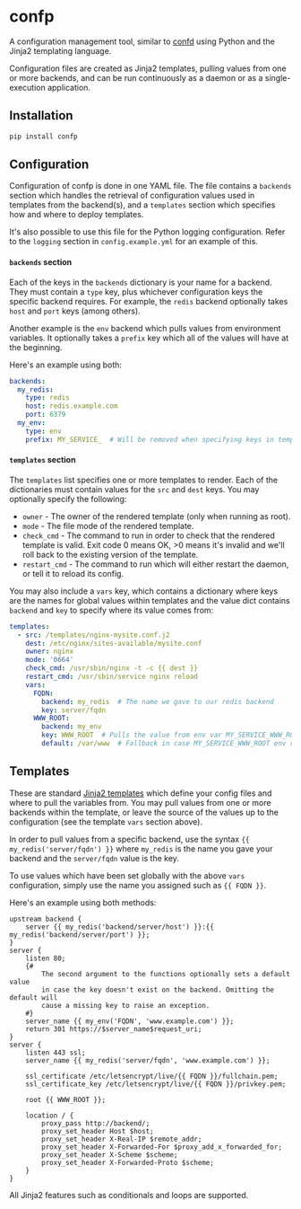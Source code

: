 confp
=====

A configuration management tool, similar to [confd](https://github.com/kelseyhightower/confd) using Python and the Jinja2 templating language.

Configuration files are created as Jinja2 templates, pulling values from one or more backends, and can be run continuously as a daemon or as a single-execution application.

Installation
------------

```bash
pip install confp
```

Configuration
-------------

Configuration of confp is done in one YAML file. The file contains a `backends` section which
handles the retrieval of configuration values used in templates from the backend(s), and a
`templates` section which specifies how and where to deploy templates.

It's also possible to use this file for the Python logging configuration. Refer to the `logging`
section in `config.example.yml` for an example of this.

#### `backends` section

Each of the keys in the `backends` dictionary is your name for a backend. They must contain
a `type` key, plus whichever configuration keys the specific backend requires. For example, the
`redis` backend optionally takes `host` and `port` keys (among others).

Another example is the `env` backend which pulls values from environment variables. It optionally
takes a `prefix` key which all of the values will have at the beginning.

Here's an example using both:

```yaml
backends:
  my_redis:
    type: redis
    host: redis.example.com
    port: 6379
  my_env:
    type: env
    prefix: MY_SERVICE_  # Will be removed when specifying keys in templates
```

#### `templates` section

The `templates` list specifies one or more templates to render. Each of the dictionaries must
contain values for the `src` and `dest` keys. You may optionally specify the following:

- `owner` - The owner of the rendered template (only when running as root).
- `mode` - The file mode of the rendered template.
- `check_cmd` - The command to run in order to check that the rendered template is valid. Exit
code 0 means OK, >0 means it's invalid and we'll roll back to the existing version of the template.
- `restart_cmd` - The command to run which will either restart the daemon, or tell it to reload its
config.

You may also include a `vars` key, which contains a dictionary where keys are the names for global
values within templates and the value dict contains `backend` and `key` to specify where its value
comes from:

```yaml
templates:
  - src: /templates/nginx-mysite.conf.j2
    dest: /etc/nginx/sites-available/mysite.conf
    owner: nginx
    mode: '0664'
    check_cmd: /usr/sbin/nginx -t -c {{ dest }}
    restart_cmd: /usr/sbin/service nginx reload
    vars:
      FQDN:
        backend: my_redis  # The name we gave to our redis backend
        key: server/fqdn
      WWW_ROOT:
        backend: my_env
        key: WWW_ROOT  # Pulls the value from env var MY_SERVICE_WWW_ROOT (see prefix above)
        default: /var/www  # Fallback in case MY_SERVICE_WWW_ROOT env var isn't set
```

Templates
---------

These are standard [Jinja2 templates](http://jinja.pocoo.org/docs/latest/templates/) which define
your config files and where to pull the variables from. You may pull values from one or more
backends within the template, or leave the source of the values up to the configuration (see the
template `vars` section above).

In order to pull values from a specific backend, use the syntax `{{ my_redis('server/fqdn') }}`
where `my_redis` is the name you gave your backend and the `server/fqdn` value is the key.

To use values which have been set globally with the above `vars` configuration, simply use the
name you assigned such as `{{ FQDN }}`.

Here's an example using both methods:

```
upstream backend {
    server {{ my_redis('backend/server/host') }}:{{ my_redis('backend/server/port') }};
}
server {
    listen 80;
    {#
        The second argument to the functions optionally sets a default value
        in case the key doesn't exist on the backend. Omitting the default will
        cause a missing key to raise an exception.
    #}
    server_name {{ my_env('FQDN', 'www.example.com') }};
    return 301 https://$server_name$request_uri;
}
server {
    listen 443 ssl;
    server_name {{ my_redis('server/fqdn', 'www.example.com') }};

    ssl_certificate /etc/letsencrypt/live/{{ FQDN }}/fullchain.pem;
    ssl_certificate_key /etc/letsencrypt/live/{{ FQDN }}/privkey.pem;

    root {{ WWW_ROOT }};

    location / {
        proxy_pass http://backend/;
        proxy_set_header Host $host;
        proxy_set_header X-Real-IP $remote_addr;
        proxy_set_header X-Forwarded-For $proxy_add_x_forwarded_for;
        proxy_set_header X-Scheme $scheme;
        proxy_set_header X-Forwarded-Proto $scheme;
    }
}
```

All Jinja2 features such as conditionals and loops are supported.
